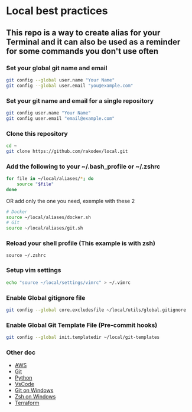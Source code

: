 # Local best practices

## This repo is a way to create alias for your Terminal and it can also be used as a reminder for some commands you don't use often

### Set your global git name and email

```bash
git config --global user.name "Your Name"
git config --global user.email "you@example.com"
```

### Set your git name and email for a single repository

```bash
git config user.name "Your Name"
git config user.email "email@example.com"
```

### Clone this repository

```bash
cd ~
git clone https://github.com/rakodev/local.git
```

### Add the following to your ~/.bash_profile or ~/.zshrc

```bash
for file in ~/local/aliases/*; do
    source "$file"
done
```

OR add only the one you need, exemple with these 2

```bash
# Docker
source ~/local/aliases/docker.sh
# Git
source ~/local/aliases/git.sh
```

### Reload your shell profile (This example is with zsh)

```shell
source ~/.zshrc
```

### Setup vim settings

```bash
echo "source ~/local/settings/vimrc" > ~/.vimrc
```

### Enable Global gitignore file

```bash
git config --global core.excludesfile ~/local/utils/global.gitignore
```

### Enable Global Git Template File (Pre-commit hooks)

```bash
git config --global init.templatedir ~/local/git-templates
```

### Other doc

- [AWS](doc/AWS.md)
- [Git](doc/Git.md)
- [Python](doc/Python.md)
- [VsCode](doc/VsCode.md)
- [Git on Windows](doc/Windows-git.md)
- [Zsh on Windows](doc/Windows-zsh.md)
- [Terraform](doc/Terraform.md)
